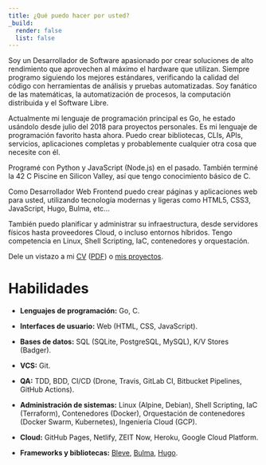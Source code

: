 ```yaml
---
title: ¿Qué puedo hacer por usted?
_build:
  render: false
  list: false
---
```


Soy un Desarrollador de Software apasionado por crear soluciones de alto
rendimiento que aprovechen al máximo el hardware que utilizan. Siempre programo
siguiendo los mejores estándares, verificando la calidad del código con
herramientas de análisis y pruebas automatizadas. Soy fanático de las
matemáticas, la automatización de procesos, la computación distribuida y el
Software Libre.

Actualmente mi lenguaje de programación principal es Go, he estado usándolo
desde julio del 2018 para proyectos personales. Es mi lenguaje de programación
favorito hasta ahora. Puedo crear bibliotecas, CLIs, APIs, servicios,
aplicaciones completas y probablemente cualquier otra cosa que necesite con él.

Programé con Python y JavaScript (Node.js) en el pasado. También terminé la 42
C Piscine en Silicon Valley, así que tengo conocimiento básico de C.

Como Desarrollador Web Frontend puedo crear páginas y aplicaciones web para
usted, utilizando tecnología modernas y ligeras como HTML5, CSS3, JavaScript,
Hugo, Bulma, etc...

También puedo planificar y administrar su infraestructura, desde servidores
físicos hasta proveedores Cloud, o incluso entornos híbridos. Tengo competencia
en Linux, Shell Scripting, IaC, contenedores y orquestación.

Dele un vistazo a mi [CV](https://docs.google.com/document/d/1bpNTpgJaeQeQHOCwvgACP91DUgfQ1NUo-ZhFe8EMH3U/edit?usp=sharing) ([PDF](/es/cv.pdf))
o [mis proyectos](./../projects).

# Habilidades

* **Lenguajes de programación:** Go, C.

* **Interfaces de usuario:** Web (HTML, CSS, JavaScript).

* **Bases de datos:** SQL (SQLite, PostgreSQL, MySQL), K/V Stores (Badger).

* **VCS:** Git.

* **QA:** TDD, BDD, CI/CD (Drone, Travis, GitLab CI, Bitbucket Pipelines,
  GitHub Actions).

* **Administración de sistemas:** Linux (Alpine, Debian), Shell Scripting,
  IaC (Terraform), Contenedores (Docker), Orquestación de contenedores (Docker
  Swarm, Kubernetes), Ingeniería Cloud (GCP).

* **Cloud:** GitHub Pages, Netlify, ZEIT Now, Heroku, Google Cloud Platform.

* **Frameworks y bibliotecas:** [Bleve](https://www.blevesearch.com/), [Bulma](bulma.io/),
  [Hugo](https://gohugo.io/).

